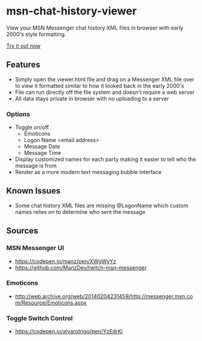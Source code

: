 # msn-chat-history-viewer

View your MSN Messenger chat history XML files in browser with early 2000's style formatting.

[Try it out now](https://tysonmatanich.github.io/msn-chat-history-viewer/viewer.html)

## Features

- Simply open the viewer.html file and drag on a Messenger XML file over to view it formatted similar to how it looked back in the early 2000's
- File can run directly off the file system and doesn't require a web server
- All data stays private in browser with no uploading to a server

### Options

- Toggle on/off
  - Emoticons
  - Logon Name \<email address\>
  - Message Date
  - Message Time
- Display customized names for each party making it easier to tell who the message is from
- Render as a more modern text messaging bubble interface

## Known Issues

- Some chat history XML files are missing @LogonName which custom names relies on to determine who sent the message

## Sources

### MSN Messenger UI

- https://codepen.io/manz/pen/XWgWyYz
- https://github.com/ManzDev/twitch-msn-messenger

### Emoticons

- http://web.archive.org/web/20140204231459/http://messenger.msn.com/Resource/Emoticons.aspx

### Toggle Switch Control

- https://codepen.io/alvarotrigo/pen/YzEdrKj
